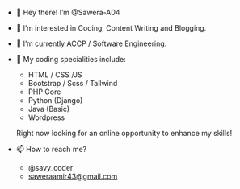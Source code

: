 - 👋 Hey there! I’m @Sawera-A04

- 👀 I’m interested in Coding, Content Writing and Blogging.

- 🌱 I’m currently ACCP / Software Engineering.

- 💞️ My coding specialities include:

     * HTML / CSS /JS
     * Bootstrap / Scss / Tailwind 
     * PHP Core
     * Python (Django)
     * Java (Basic)
     * Wordpress
     
     Right now looking for an online opportunity to enhance my skills!
     
- 📫 How to reach me?

     * @savy_coder
     * saweraamir43@gmail.com

